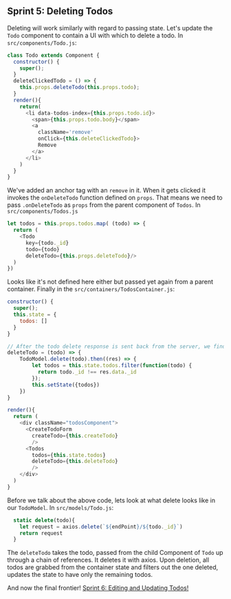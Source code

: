 ## Sprint 5: Deleting Todos

Deleting will work similarly with regard to passing state. Let's update the `Todo` component to contain a UI with which to delete a todo. In `src/components/Todo.js`:

```js
class Todo extends Component {
  constructor() {
    super();
  }
  deleteClickedTodo = () => {
    this.props.deleteTodo(this.props.todo);
  }
  render(){
    return(
      <li data-todos-index={this.props.todo.id}>
        <span>{this.props.todo.body}</span>
        <a
          className='remove'
          onClick={this.deleteClickedTodo}>
          Remove
        </a>
      </li> 
    )
  }
}
```

We've added an anchor tag with an `remove` in it. When it gets clicked it invokes the `onDeleteTodo` function defined on `props`. That means we need to pass `.onDeleteTodo` as `props` from the parent component of `Todos`. In `src/components/Todos.js`

```js
let todos = this.props.todos.map( (todo) => {
  return (
    <Todo
      key={todo._id}
      todo={todo}
      deleteTodo={this.props.deleteTodo}/>
  )
})
```

Looks like it's not defined here either but passed yet again from a parent container. Finally in the `src/containers/TodosContainer.js`:

```js
constructor() {
  super();
  this.state = {
    todos: []
  }
}

// After the todo delete response is sent back from the server, we find the corresponding entry for the todo in our todos state array and remove it.
deleteTodo = (todo) => {
    TodoModel.delete(todo).then((res) => {
        let todos = this.state.todos.filter(function(todo) {
          return todo._id !== res.data._id
        });
        this.setState({todos})
    })
}

render(){
  return (
    <div className="todosComponent">
      <CreateTodoForm
        createTodo={this.createTodo}
        />
      <Todos
        todos={this.state.todos}
        deleteTodo={this.deleteTodo}
        />
    </div>
  )
}
```

Before we talk about the above code, lets look at what delete looks like in our `TodoModel`. In `src/models/Todo.js`:

```js
  static delete(todo){
    let request = axios.delete(`${endPoint}/${todo._id}`)
    return request
  }
```

The `deleteTodo` takes the todo, passed from the child Component of `Todo` up through a chain of references. It deletes it with axios. Upon deletion, all todos are grabbed from the container state and filters out the one deleted, updates the state to have only the remaining todos.


And now the final frontier! [Sprint 6: Editing and Updating Todos!](Sprint6.md)
